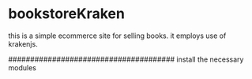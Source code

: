 # bookstoreKraken

this is a simple ecommerce site for selling books.
it employs use of krakenjs.

######################################
install the necessary modules
